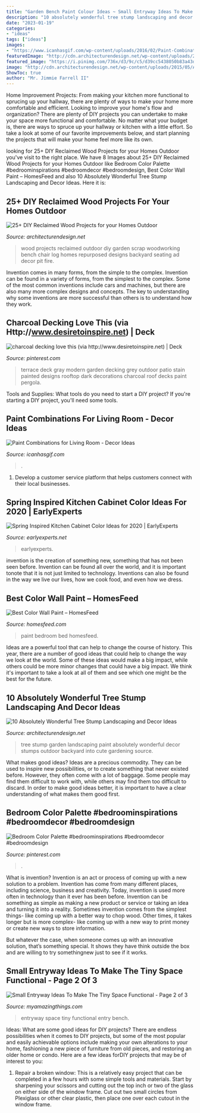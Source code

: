 ```yaml
---
title: "Garden Bench Paint Colour Ideas ~ Small Entryway Ideas To Make The Tiny Space Functional"
description: "10 absolutely wonderful tree stump landscaping and decor ideas"
date: "2023-01-19"
categories:
- "ideas"
tags: ["ideas"]
images:
- "https://www.icanhasgif.com/wp-content/uploads/2016/02/Paint-Combinations-for-Living-Room.jpg"
featuredImage: "http://cdn.architecturendesign.net/wp-content/uploads/2016/06/8-1.jpg"
featured_image: "https://i.pinimg.com/736x/d3/9c/c5/d39cc5438050b83a43d1559dc1cdae31.jpg"
image: "http://cdn.architecturendesign.net/wp-content/uploads/2015/05/AD-Outdoor-Reclaimed-Wood-Projects-14.jpg"
ShowToc: true
author: "Mr. Jimmie Farrell II"
---
```



Home Improvement Projects: From making your kitchen more functional to sprucing up your hallway, there are plenty of ways to make your home more comfortable and efficient.
Looking to improve your home's flow and organization? There are plenty of DIY projects you can undertake to make your space more functional and comfortable. No matter what your budget is, there are ways to spruce up your hallway or kitchen with a little effort. So take a look at some of our favorite improvements below, and start planning the projects that will make your home feel more like its own.

	

		
looking for 25+ DIY Reclaimed Wood Projects for your Homes Outdoor you've visit to the right place. We have 8 Images about 25+ DIY Reclaimed Wood Projects for your Homes Outdoor like Bedroom Color Palette #bedroominspirations #bedroomdecor #bedroomdesign, Best Color Wall Paint – HomesFeed and also 10 Absolutely Wonderful Tree Stump Landscaping and Decor Ideas. Here it is:
		
    
## 25+ DIY Reclaimed Wood Projects For Your Homes Outdoor

<img loading=lazy src="http://cdn.architecturendesign.net/wp-content/uploads/2015/05/AD-Outdoor-Reclaimed-Wood-Projects-14.jpg" onerror="this.onerror=null;this.src='https://tse4.mm.bing.net/th?id=OIP.womx19xwh-u_l-Lc47TUfgHaIK&amp;pid=15.1';" alt="25+ DIY Reclaimed Wood Projects for your Homes Outdoor">

_Source: architecturendesign.net_

>wood projects reclaimed outdoor diy garden scrap woodworking bench chair log homes repurposed designs backyard seating ad decor pit fire. 

	

Invention comes in many forms, from the simple to the complex.
Invention can be found in a variety of forms, from the simplest to the complex. Some of the most common inventions include cars and machines, but there are also many more complex designs and concepts. The key to understanding why some inventions are more successful than others is to understand how they work.

    
## Charcoal Decking Love This (via Http://www.desiretoinspire.net) | Deck

<img loading=lazy src="https://s-media-cache-ak0.pinimg.com/736x/f8/b8/47/f8b84782f184847f6c2545944dc7e032.jpg" onerror="this.onerror=null;this.src='https://tse1.mm.bing.net/th?id=OIP.EALXLR1nPO2BLHyUoKzFvQHaFj&amp;pid=15.1';" alt="charcoal decking love this (via http://www.desiretoinspire.net) | Deck">

_Source: pinterest.com_

>terrace deck gray modern garden decking grey outdoor patio stain painted designs rooftop dark decorations charcoal roof decks paint pergola. 

	

Tools and Supplies: What tools do you need to start a DIY project?
If you're starting a DIY project, you'll need some tools.

    
## Paint Combinations For Living Room - Decor Ideas

<img loading=lazy src="https://www.icanhasgif.com/wp-content/uploads/2016/02/Paint-Combinations-for-Living-Room.jpg" onerror="this.onerror=null;this.src='https://tse4.mm.bing.net/th?id=OIP.hZWEfJutjitGjQv3xkEdcAHaFj&amp;pid=15.1';" alt="Paint Combinations for Living Room - Decor Ideas">

_Source: icanhasgif.com_

>. 

	

1. Develop a customer service platform that helps customers connect with their local businesses.

    
## Spring Inspired Kitchen Cabinet Color Ideas For 2020 | EarlyExperts

<img loading=lazy src="https://media.earlyexperts.net/wp-content/uploads/2018/04/kitchen-cabinet-color-ideas.jpg" onerror="this.onerror=null;this.src='https://tse2.mm.bing.net/th?id=OIP.MOpcjufVg337HtYnCEW1bAHaEK&amp;pid=15.1';" alt="Spring Inspired Kitchen Cabinet Color Ideas for 2020 | EarlyExperts">

_Source: earlyexperts.net_

>earlyexperts. 

	

invention is the creation of something new, something that has not been seen before. Invention can be found all over the world, and it is important tonote that it is not just limited to technology. Inventions can also be found in the way we live our lives, how we cook food, and even how we dress.

    
## Best Color Wall Paint – HomesFeed

<img loading=lazy src="https://homesfeed.com/wp-content/uploads/2015/11/Warm-Best-Color-Wall-Paint-Of-Bedroom-With-Same-Color-On-Bed-And-Chair.jpg" onerror="this.onerror=null;this.src='https://tse2.mm.bing.net/th?id=OIP.dswiw9Z561l5NYKvbTFSkwHaE7&amp;pid=15.1';" alt="Best Color Wall Paint – HomesFeed">

_Source: homesfeed.com_

>paint bedroom bed homesfeed. 

	

Ideas are a powerful tool that can help to change the course of history. This year, there are a number of good ideas that could help to change the way we look at the world. Some of these ideas would make a big impact, while others could be more minor changes that could have a big impact. We think it's important to take a look at all of them and see which one might be the best for the future.

    
## 10 Absolutely Wonderful Tree Stump Landscaping And Decor Ideas

<img loading=lazy src="http://cdn.architecturendesign.net/wp-content/uploads/2016/06/8-1.jpg" onerror="this.onerror=null;this.src='https://tse3.mm.bing.net/th?id=OIP.FmNOMAm75HDtRP-ght-pPgHaEb&amp;pid=15.1';" alt="10 Absolutely Wonderful Tree Stump Landscaping and Decor Ideas">

_Source: architecturendesign.net_

>tree stump garden landscaping paint absolutely wonderful decor stumps outdoor backyard into cute gardening source. 

	

What makes good ideas?
Ideas are a precious commodity. They can be used to inspire new possibilities, or to create something that never existed before. However, they often come with a lot of baggage. Some people may find them difficult to work with, while others may find them too difficult to discard. In order to make good ideas better, it is important to have a clear understanding of what makes them good first.

    
## Bedroom Color Palette #bedroominspirations #bedroomdecor #bedroomdesign

<img loading=lazy src="https://i.pinimg.com/736x/d3/9c/c5/d39cc5438050b83a43d1559dc1cdae31.jpg" onerror="this.onerror=null;this.src='https://tse2.mm.bing.net/th?id=OIP.fFQxvUtjQVZk9lSUiH2vzQHaHP&amp;pid=15.1';" alt="Bedroom Color Palette #bedroominspirations #bedroomdecor #bedroomdesign">

_Source: pinterest.com_

>. 

	

What is invention?
Invention is an act or process of coming up with a new solution to a problem. Invention has come from many different places, including science, business and creativity. Today, invention is used more often in technology than it ever has been before. 
Invention can be something as simple as making a new product or service or taking an idea and turning it into a reality. Sometimes invention comes from the simplest things- like coming up with a better way to chop wood. Other times, it takes longer but is more complex- like coming up with a new way to print money or create new ways to store information. 

But whatever the case, when someone comes up with an innovative solution, that’s something special. It shows they have think outside the box and are willing to try somethingnew just to see if it works.

    
## Small Entryway Ideas To Make The Tiny Space Functional - Page 2 Of 3

<img loading=lazy src="http://myamazingthings.com/wp-content/uploads/2017/08/small-entryway-6.jpg" onerror="this.onerror=null;this.src='https://tse1.mm.bing.net/th?id=OIP.VWvmGPcp_cC1XxhQpzYFqgHaLH&amp;pid=15.1';" alt="Small Entryway Ideas To Make The Tiny Space Functional - Page 2 of 3">

_Source: myamazingthings.com_

>entryway space tiny functional entry bench. 

	

Ideas: What are some good ideas for DIY projects?
There are endless possibilities when it comes to DIY projects, but some of the most popular and easily achievable options include making your own alterations to your home, fashioning a new piece of furniture from old pieces, and restoring an older home or condo. Here are a few ideas forDIY projects that may be of interest to you: 
1. Repair a broken window: This is a relatively easy project that can be completed in a few hours with some simple tools and materials. Start by sharpening your scissors and cutting out the top inch or two of the glass on either side of the window frame. Cut out two small circles from Plexiglass or other clear plastic, then place one over each cutout in the window frame.

